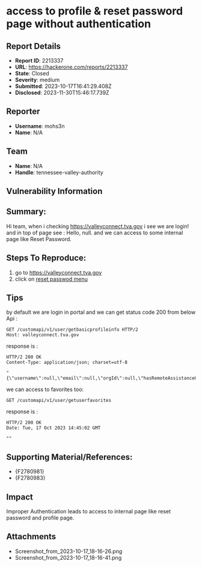 # access to profile & reset password page without authentication

## Report Details
- **Report ID**: 2213337
- **URL**: https://hackerone.com/reports/2213337
- **State**: Closed
- **Severity**: medium
- **Submitted**: 2023-10-17T16:41:29.408Z
- **Disclosed**: 2023-11-30T15:46:17.739Z

## Reporter
- **Username**: mohs3n
- **Name**: N/A

## Team
- **Name**: N/A
- **Handle**: tennessee-valley-authority

## Vulnerability Information
## Summary:
Hi team,
when i checking https://valleyconnect.tva.gov i see we are login! and in top of page see : Hello, null. and we can access to some internal page like  Reset Password.
                       

## Steps To Reproduce:
1. go to https://valleyconnect.tva.gov
2. click on [reset passwod menu](https://valleyconnect.tva.gov/password-rules)

## Tips
by default we are login in portal and we can get status code 200 from below  Api :
```
GET /customapi/v1/user/getbasicprofileinfo HTTP/2
Host: valleyconnect.tva.gov
```

response is :
```
HTTP/2 200 OK
Content-Type: application/json; charset=utf-8

"{\"username\":null,\"email\":null,\"orgId\":null,\"hasRemoteAssistanceGrant\":false}"
```
we can access to favorites too:
```
GET /customapi/v1/user/getuserfavorites 
```

response is :
```
HTTP/2 200 OK
Date: Tue, 17 Oct 2023 14:45:02 GMT

""
```

## Supporting Material/References:

  * {F2780981}
  * {F2780983}

## Impact

Improper Authentication leads to access to internal page like reset password and profile page.

## Attachments
- Screenshot_from_2023-10-17_18-16-26.png
- Screenshot_from_2023-10-17_18-16-41.png
